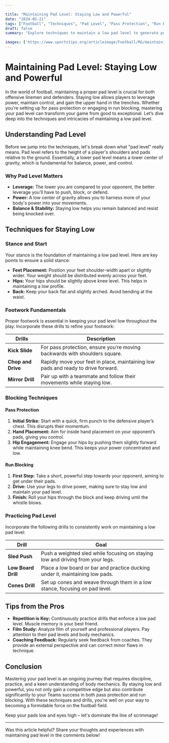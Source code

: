 ```yaml
---

title: "Maintaining Pad Level: Staying Low and Powerful"
date: "2024-05-21"
tags: ["Football", "Techniques", "Pad Level", "Pass Protection", "Run Blocking", "Coaching Tips", "Player Development"]
draft: false
summary: "Explore techniques to maintain a low pad level to generate power and control in both pass protection and run blocking to elevate your game."

images: ['https://www.sportstips.org/articleimage/Football/RG/maintaining_pad_level_staying_low_and_powerful.webp']
---
```


# Maintaining Pad Level: Staying Low and Powerful

In the world of football, maintaining a proper pad level is crucial for both offensive linemen and defenders. Staying low allows players to leverage power, maintain control, and gain the upper hand in the trenches. Whether you're setting up for pass protection or engaging in run blocking, mastering your pad level can transform your game from good to exceptional. Let’s dive deep into the techniques and intricacies of maintaining a low pad level.

## Understanding Pad Level

Before we jump into the techniques, let's break down what "pad level" really means. Pad level refers to the height of a player's shoulders and pads relative to the ground. Essentially, a lower pad level means a lower center of gravity, which is fundamental for balance, power, and control.

### Why Pad Level Matters

- **Leverage:** The lower you are compared to your opponent, the better leverage you'll have to push, block, or defend.
- **Power:** A low center of gravity allows you to harness more of your body's power into your movements.
- **Balance & Stability:** Staying low helps you remain balanced and resist being knocked over.

## Techniques for Staying Low

### Stance and Start

Your stance is the foundation of maintaining a low pad level. Here are key points to ensure a solid stance:

- **Feet Placement:** Position your feet shoulder-width apart or slightly wider. Your weight should be distributed evenly across your feet.
- **Hips:** Your hips should be slightly above knee level. This helps in maintaining a low profile.
- **Back:** Keep your back flat and slightly arched. Avoid bending at the waist.

### Footwork Fundamentals

Proper footwork is essential in keeping your pad level low throughout the play. Incorporate these drills to refine your footwork:

| Drills        | Description                                                                 |
| ------------- | --------------------------------------------------------------------------- |
| **Kick Slide**| For pass protection, ensure you’re moving backwards with shoulders square.  |
| **Chop and Drive** | Rapidly move your feet in place, maintaining low pads and ready to drive forward. |
| **Mirror Drill**   | Pair up with a teammate and follow their movements while staying low. |

### Blocking Techniques

#### Pass Protection

1. **Initial Strike:** Start with a quick, firm punch to the defensive player’s chest. This disrupts their momentum.
2. **Hand Placement:** Aim for inside hand placement on your opponent’s pads, giving you control.
3. **Hip Engagement:** Engage your hips by pushing them slightly forward while maintaining knee bend. This keeps your power concentrated and low.

#### Run Blocking

1. **First Step:** Take a short, powerful step towards your opponent, aiming to get under their pads.
2. **Drive:** Use your legs to drive power, making sure to stay low and maintain your pad level.
3. **Finish:** Roll your hips through the block and keep driving until the whistle blows.

### Practicing Pad Level

Incorporate the following drills to consistently work on maintaining a low pad level:

| Drill           | Goal                                                                           |
| --------------- | ------------------------------------------------------------------------------ |
| **Sled Push**   | Push a weighted sled while focusing on staying low and driving from your legs. |
| **Low Board Drill** | Place a low board or bar and practice ducking under it, maintaining low pads. |
| **Cones Drill** | Set up cones and weave through them in a low stance, focusing on pad level.     |

## Tips from the Pros

- **Repetition is Key:** Continuously practice drills that enforce a low pad level. Muscle memory is your best friend.
- **Film Study:** Analyze film of yourself and professional players. Pay attention to their pad levels and body mechanics.
- **Coaching Feedback:** Regularly seek feedback from coaches. They provide an external perspective and can correct minor flaws in technique.

## Conclusion

Mastering your pad level is an ongoing journey that requires discipline, practice, and a keen understanding of body mechanics. By staying low and powerful, you not only gain a competitive edge but also contribute significantly to your Teams success in both pass protection and run blocking. With these techniques and drills, you're well on your way to becoming a formidable force on the football field.

Keep your pads low and eyes high – let's dominate the line of scrimmage!

---

Was this article helpful? Share your thoughts and experiences with maintaining pad level in the comments below!